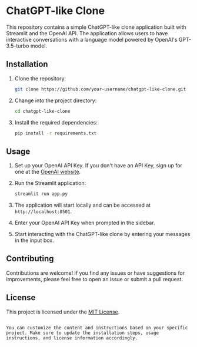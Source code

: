 # ChatGPT-like Clone

This repository contains a simple ChatGPT-like clone application built with Streamlit and the OpenAI API. The application allows users to have interactive conversations with a language model powered by OpenAI's GPT-3.5-turbo model.

## Installation

1. Clone the repository:

   ```bash
   git clone https://github.com/your-username/chatgpt-like-clone.git
   ```

2. Change into the project directory:

   ```bash
   cd chatgpt-like-clone
   ```

3. Install the required dependencies:

   ```bash
   pip install -r requirements.txt
   ```

## Usage

1. Set up your OpenAI API Key. If you don't have an API Key, sign up for one at the [OpenAI website](https://openai.com/).

2. Run the Streamlit application:

   ```bash
   streamlit run app.py
   ```

3. The application will start locally and can be accessed at `http://localhost:8501`.

4. Enter your OpenAI API Key when prompted in the sidebar.

5. Start interacting with the ChatGPT-like clone by entering your messages in the input box.

## Contributing

Contributions are welcome! If you find any issues or have suggestions for improvements, please feel free to open an issue or submit a pull request.

## License

This project is licensed under the [MIT License](LICENSE).

```

You can customize the content and instructions based on your specific project. Make sure to update the installation steps, usage instructions, and license information accordingly.
